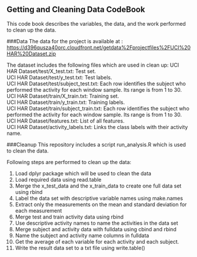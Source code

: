 ## Getting and Cleaning Data CodeBook

This code book describes the variables, the data, and the work performed to clean up the data.

###Data
The data for the project is available at : https://d396qusza40orc.cloudfront.net/getdata%2Fprojectfiles%2FUCI%20HAR%20Dataset.zip  

The dataset includes the following files which are used in clean up:
UCI HAR Dataset/test/X_test.txt: Test set.  
UCI HAR Dataset/test/y_test.txt: Test labels.  
UCI HAR Dataset/test/subject_test.txt: Each row identifies the subject who performed the activity for each window sample. Its range is from 1 to 30.  
UCI HAR Dataset/train/X_train.txt: Training set.  
UCI HAR Dataset/train/y_train.txt: Training labels.  
UCI HAR Dataset/train/subject_train.txt: Each row identifies the subject who performed the activity for each window sample. Its range is from 1 to 30.  
UCI HAR Dataset/features.txt: List of all features.  
UCI HAR Dataset/activity_labels.txt: Links the class labels with their activity name.  

###Cleanup
This repository includes a script run_analysis.R which is used to clean the data.

Following steps are performed to clean up the data:  

1. Load dplyr package which will be used to clean the data
2. Load required data using read.table
3. Merge the x_test_data and the x_train_data to create one full data set using rbind
4. Label the data set with descriptive variable names using make.names
5. Extract only the measurements on the mean and standard deviation for each measurement
6. Merge test and train activity data using rbind
7. Use descriptive activity names to name the activities in the data set
8. Merge subject and activity data with fulldata using cbind and rbind
9. Name the subject and activity name columns in fulldata
10. Get the average of each variable for each activity and each subject.
11. Write the result data set to a txt file using write.table()

